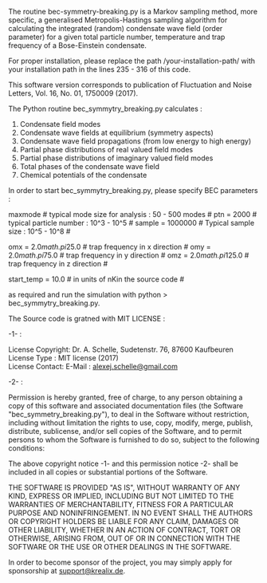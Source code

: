 
   The routine bec-symmetry-breaking.py is a Markov sampling method, more specific, a generalised Metropolis-Hastings sampling algorithm for calculating the
   integrated (random) condensate wave field (order parameter) for a given total particle number, 
   temperature and trap frequency of a Bose-Einstein condensate.
   
   For proper installation, please replace the path /your-installation-path/ with your installation path in the lines 235 - 316 of this code.
  
   This software version corresponds to publication of Fluctuation and Noise Letters, Vol. 16, No. 01, 1750009 (2017). 

   The Python routine bec_symmytry_breaking.py calculates :

   1. Condensate field modes   	    	            	    	            	    	        
   2. Condensate wave fields at equilibrium (symmetry aspects)    
   3. Condensate wave field propagations (from low energy to high energy)    
   4. Partial phase distributions of real valued field modes    
   5. Partial phase distributions of imaginary valued field modes    
   6. Total phases of the condensate wave field
   7. Chemical potentials of the condensate 
    
   In order to start bec_symmytry_breaking.py, please specify BEC parameters :
   
   maxmode # typical mode size for analysis : 50 - 500 modes #
   ptn = 2000 # typical particle number : 10^3 - 10^5 #
   sample = 1000000 # Typical sample size : 10^5 - 10^8 #

   omx = 2.0*math.pi*25.0 # trap frequency in x direction #
   omy = 2.0*math.pi*75.0 # trap frequency in y direction # 
   omz = 2.0*math.pi*125.0 # trap frequency in z direction #

   start_temp = 10.0 # in units of nKin the source code #
   
   as required and run the simulation with python > bec_symmytry_breaking.py. 
 
   The Source code is gratned with MIT LICENSE : 
   
   -1- : 
 
   License Copyright:  Dr. A. Schelle, Sudetenstr. 76, 87600 Kaufbeuren <br>
   License Type :      MIT license (2017) <br>
   License Contact:    E-Mail : alexej.schelle@gmail.com <br>


   -2- : 

   Permission is hereby granted, free of charge, to any person obtaining a copy of this software and associated documentation files 
   (the Software "bec_symmetry_breaking.py"), to deal in the Software without restriction, including without limitation the rights to use, 
   copy, modify, merge, publish, distribute, sublicense, and/or sell copies of the Software, and to permit persons to whom the Software is 
   furnished to do so, subject to the following conditions:
 
   The above copyright notice -1- and this permission notice -2- shall be included in all copies or substantial portions of the Software.
 
   THE SOFTWARE IS PROVIDED "AS IS", WITHOUT WARRANTY OF ANY KIND, EXPRESS OR IMPLIED, INCLUDING BUT NOT LIMITED TO THE WARRANTIES OF MERCHANTABILITY, 
   FITNESS FOR A PARTICULAR PURPOSE AND NONINFRINGEMENT. IN NO EVENT SHALL THE AUTHORS OR COPYRIGHT HOLDERS BE LIABLE FOR ANY CLAIM, DAMAGES OR OTHER LIABILITY, 
   WHETHER IN AN ACTION OF CONTRACT, TORT OR OTHERWISE, ARISING FROM, OUT OF OR IN CONNECTION WITH THE SOFTWARE OR THE USE OR OTHER DEALINGS IN THE SOFTWARE.

   In order to become sponsor of the project, you may simply apply for sponsorship at support@krealix.de. 
